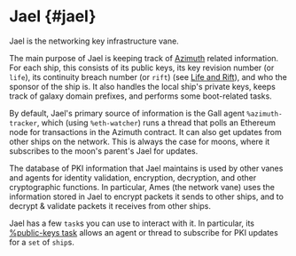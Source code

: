 # Jael {#jael}

Jael is the networking key infrastructure vane.

The main purpose of Jael is keeping track of [Azimuth](../../identity) related information. For each ship, this consists of its public keys, its key revision number (or `life`), its continuity breach number (or `rift`) (see [Life and Rift](../../identity/concepts/life-and-rift.md)), and who the sponsor of the ship is. It also handles the local ship's private keys, keeps track of galaxy domain prefixes, and performs some boot-related tasks.

By default, Jael's primary source of information is the Gall agent `%azimuth-tracker`, which (using `%eth-watcher`) runs a thread that polls an Ethereum node for transactions in the Azimuth contract. It can also get updates from other ships on the network. This is always the case for moons, where it subscribes to the moon's parent's Jael for updates.

The database of PKI information that Jael maintains is used by other vanes and agents for identity validation, encryption, decryption, and other cryptographic functions. In particular, Ames (the network vane) uses the information stored in Jael to encrypt packets it sends to other ships, and to decrypt & validate packets it receives from other ships.

Jael has a few `task`s you can use to interact with it. In particular, its [%public-keys task](reference/tasks.md#public-keys) allows an agent or thread to subscribe for PKI updates for a `set` of `ship`s.

